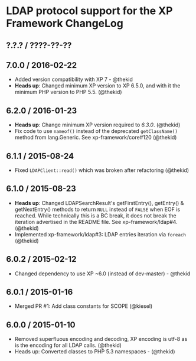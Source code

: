 LDAP protocol support for the XP Framework ChangeLog
========================================================================

## ?.?.? / ????-??-??

## 7.0.0 / 2016-02-22

* Added version compatibility with XP 7 - @thekid
* **Heads up**: Changed minimum XP version to XP 6.5.0, and with it the
  minimum PHP version to PHP 5.5.
  (@thekid)

## 6.2.0 / 2016-01-23

* **Heads up**: Change minimum XP version required to *6.3.0*.
  (@thekid)
* Fix code to use `nameof()` instead of the deprecated `getClassName()`
  method from lang.Generic. See xp-framework/core#120
  (@thekid)

## 6.1.1 / 2015-08-24

* Fixed `LDAPClient::read()` which was broken after refactoring
  (@thekid)

## 6.1.0 / 2015-08-23

* **Heads up**: Changed LDAPSearchResult's getFirstEntry(), getEntry() &
  getNextEntry() methods to return `NULL` instead of `FALSE` when EOF is
  reached. While technically this is a BC break, it does not break the
  iteration advertised in the README file. See xp-framework/ldap#4.
  (@thekid)
* Implemented xp-framework/ldap#3: LDAP entries iteration via `foreach`
  (@thekid)

## 6.0.2 / 2015-02-12

* Changed dependency to use XP ~6.0 (instead of dev-master) - @thekid

## 6.0.1 / 2015-01-16

* Merged PR #1: Add class constants for SCOPE (@kiesel)

## 6.0.0 / 2015-01-10

* Removed superfluous encoding and decoding, XP encoding is utf-8 as is
  the encoding for all LDAP calls.
  (@thekid)
* Heads up: Converted classes to PHP 5.3 namespaces - (@thekid)
